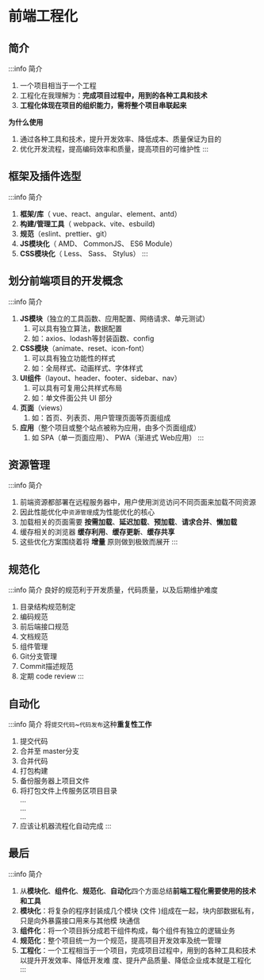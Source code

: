 ﻿# 前端⼯程化

## 简介
:::info 简介
1. ⼀个项⽬相当于⼀个⼯程
2. ⼯程化在我理解为：**完成项⽬过程中，⽤到的各种⼯具和技术**
3. **工程化体现在项⽬的组织能⼒，需将整个项⽬串联起来**

**为什么使⽤**
1. 通过各种⼯具和技术，提升开发效率、降低成本、质量保证为目的
2. 优化开发流程，提高编码效率和质量，提高项目的可维护性
:::

## 框架及插件选型
:::info 简介
1. **框架/库**（ vue、react、angular、element、antd）
2. **构建/管理⼯具**（ webpack、vite、esbuild)
3. **规范**（eslint、prettier、git）
4. **JS模块化**（ AMD、 CommonJS、 ES6 Module）
5. **CSS模块化**（ Less、 Sass、 Stylus）
:::

## 划分前端项⽬的开发概念
:::info 简介
1. **JS模块**（独⽴的⼯具函数、应⽤配置、⽹络请求、单元测试）
   1. 可以具有独⽴算法，数据配置
   2. 如：axios、lodash等封装函数、config
2. **CSS模块**（animate、reset、icon-font）
   1. 可以具有独⽴功能性的样式
   2. 如：全局样式、动画样式、字体样式
3. **UI组件**（layout、header、footer、sidebar、nav）
   1. 可以具有可复⽤公共样式布局
   2. 如：单⽂件⾯公共 UI 部分
4. **⻚⾯**（views）
   1. 如：⾸⻚、列表⻚、⽤户管理⻚⾯等⻚⾯组成
5. **应⽤**（整个项⽬或整个站点被称为应⽤，由多个⻚⾯组成）
   1. 如 SPA（单⼀⻚⾯应⽤）、 PWA（渐进式 Web应⽤）
:::

## 资源管理
:::info 简介
1. 前端资源都部署在远程服务器中，⽤户使⽤浏览访问不同⻚⾯来加载不同资源
1. 因此性能优化中`资源管理`成为性能优化的核⼼
1. 加载相关的⻚⾯需要 **按需加载**、**延迟加载**、**预加载**、**请求合并**、**懒加载**
1. 缓存相关的浏览器 **缓存利⽤**、**缓存更新**、**缓存共享**
1. 这些优化⽅案围绕着将 **增量** 原则做到极致⽽展开
:::

## 规范化
:::info 简介
良好的规范利于开发质量，代码质量，以及后期维护难度
1. ⽬录结构规范制定
2. 编码规范
3. 前后端接⼝规范
4. ⽂档规范
5. 组件管理
6. Git分⽀管理
7. Commit描述规范
8. 定期 code review
:::

## ⾃动化
:::info 简介
将`提交代码`~`代码发布`这种**重复性⼯作**
1. 提交代码
1. 合并⾄ master分⽀
1. 合并代码
1. 打包构建
1. 备份服务器上项⽬⽂件
1. 将打包⽂件上传服务区项⽬⽬录  
...  
...  
...  
2. 应该让机器流程化自动完成
:::

## 最后
:::info 简介
1. 从**模块化**、**组件化**、**规范化**、**⾃动化**四个⽅⾯总结**前端⼯程化需要使⽤的技术和⼯具**
2. **模块化**：将复杂的程序封装成⼏个模块 (⽂件 )组成在⼀起，块内部数据私有，只是向外暴露接⼝⽤来与其他模 块通信
3. **组件化**：将⼀个项⽬拆分成若⼲组件构成，每个组件有独⽴的逻辑业务
4. **规范化**：整个项目统一为一个规范，提高项目开发效率及统一管理
5. **⼯程化**：⼀个⼯程相当于⼀个项⽬，完成项⽬过程中，⽤到的各种⼯具和技术以提升开发效率、降低开发难 度、提升产品质量、降低企业成本就是⼯程化
:::
